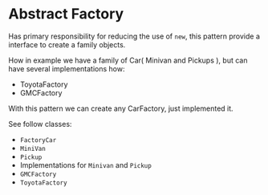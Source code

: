 # Abstract Factory

Has primary responsibility for reducing the use of `new`, this pattern provide a interface to create a family objects.

How in example we have a family of Car( Minivan and Pickups ), but can have several implementations how:

- ToyotaFactory
- GMCFactory

With this pattern we can create any CarFactory, just implemented it.

See follow classes:

- `FactoryCar`
- `MiniVan`
- `Pickup`
- Implementations for `Minivan` and `Pickup`
- `GMCFactory`
- `ToyotaFactory`